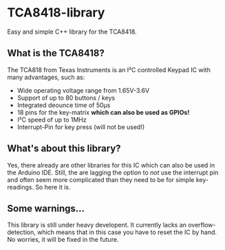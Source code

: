 # TCA8418-library
Easy and simple C++ library for the TCA8418.

## What is the TCA8418?

The TCA818 from Texas Instruments is an I²C controlled Keypad IC with many advantages, such as:
- Wide operating voltage range from 1.65V-3.6V
- Support of up to 80 buttons / keys
- Integrated deounce time of 50µs
- 18 pins for the key-matrix **which can also be used as GPIOs!**
- I²C speed of up to 1MHz
- Interrupt-Pin for key press (will not be used!)

## What's about this library?

Yes, there already are other libraries for this IC which can also be used in the Arduino IDE.
Still, the are lagging the option to _not_ use the interrupt pin and often seem more complicated than they need to be for simple key-readings.
So here it is.

## Some warnings...

This library is still under heavy developent. It currently lacks an overflow-detection, which means that in this case you have to reset the IC by hand. No worries, it will be fixed in the future.
